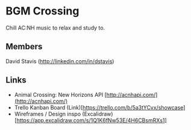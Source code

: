 # BGM Crossing
Chill AC:NH music to relax and study to.

## Members
David Stavis (http://linkedin.com/in/dstavis)

## Links
- Animal Crossing: New Horizons API [http://acnhapi.com/](http://acnhapi.com/)
- Trello Kanban Board (Link)[https://trello.com/b/5a3tYCvx/showcase]
- Wireframes / Design inspo (Excalidraw)[https://app.excalidraw.com/s/1Q1K6fNw53E/4H6CBsmRXs1]